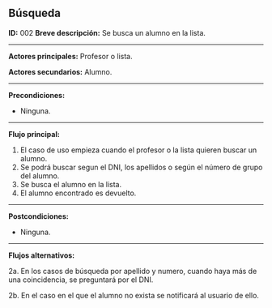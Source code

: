 ## Búsqueda

**ID:** 002
**Breve descripción:** Se busca un alumno en la lista.

___

**Actores principales:** Profesor o lista.

**Actores secundarios:** Alumno.
___

**Precondiciones:**

 * Ninguna.
___

**Flujo principal:**

 1. El caso de uso empieza cuando el profesor o la lista quieren buscar un alumno.
 2. Se podrá buscar segun el DNI, los apellidos o según el número de grupo del alumno.
 3. Se busca el alumno en la lista.
 4. El alumno encontrado es devuelto.
___

**Postcondiciones:**

 * Ninguna.
___

**Flujos alternativos:**

 2a. En los casos de búsqueda por apellido y numero, cuando haya más de una coincidencia, se preguntará por el DNI.
 
 2b. En el caso en el que el alumno no exista se notificará al usuario de ello.
